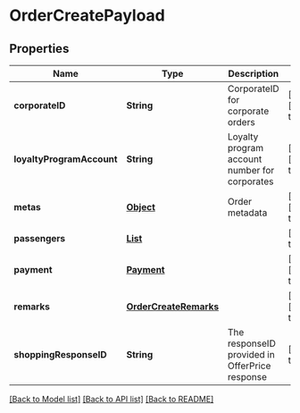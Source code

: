 # OrderCreatePayload
## Properties

| Name | Type | Description | Notes |
|------------ | ------------- | ------------- | -------------|
| **corporateID** | **String** | CorporateID for corporate orders | [optional] [default to null] |
| **loyaltyProgramAccount** | **String** | Loyalty program account number for corporates | [optional] [default to null] |
| **metas** | [**Object**](.md) | Order metadata | [optional] [default to null] |
| **passengers** | [**List**](Passenger.md) |  | [default to null] |
| **payment** | [**Payment**](Payment.md) |  | [optional] [default to null] |
| **remarks** | [**OrderCreateRemarks**](OrderCreateRemarks.md) |  | [optional] [default to null] |
| **shoppingResponseID** | **String** | The responseID provided in OfferPrice response | [default to null] |

[[Back to Model list]](../README.md#documentation-for-models) [[Back to API list]](../README.md#documentation-for-api-endpoints) [[Back to README]](../README.md)


